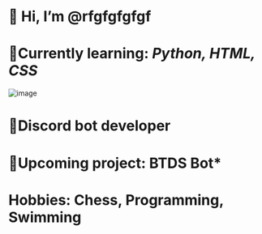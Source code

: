 # 👋 Hi, I’m @rfgfgfgfgf

# 📗Currently learning: ***Python, HTML, CSS***
![image](https://github.com/rfgfgfgfgf/rfgfgfgfgf/assets/156570166/4fbc1609-97e1-43a3-98e7-98b3458ee0d1)

                                                                                                                        
# 📱Discord bot developer    

# 🤖**Upcoming project: BTDS Bot***

# Hobbies: Chess, Programming, Swimming

                                                                     


 
 
 



